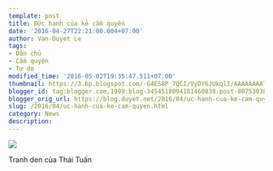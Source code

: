 ```yaml
---
template: post
title: Đức hạnh của kẻ cầm quyền
date: '2016-04-27T22:21:00.004+07:00'
author: Van-Duyet Le
tags:
- Dân chủ
- Cầm quyền
- Tự do
modified_time: '2016-05-02T19:35:47.511+07:00'
thumbnail: https://3.bp.blogspot.com/-G4ES8P_7QCI/VyDY6JUkqlI/AAAAAAAAT74/8mX5YXcpwDgwBbGxMoKHCaEgEBHmd3brACK4B/s1600/CTMM-img_0732.jpg
blogger_id: tag:blogger.com,1999:blog-3454518094181460838.post-8075303811542602567
blogger_orig_url: https://blog.duyet.net/2016/04/uc-hanh-cua-ke-cam-quyen.html
slug: /2016/04/uc-hanh-cua-ke-cam-quyen.html
category: News
description: 
---
```


[![](https://3.bp.blogspot.com/-G4ES8P_7QCI/VyDY6JUkqlI/AAAAAAAAT74/8mX5YXcpwDgwBbGxMoKHCaEgEBHmd3brACK4B/s320/CTMM-img_0732.jpg)](https://3.bp.blogspot.com/-G4ES8P_7QCI/VyDY6JUkqlI/AAAAAAAAT74/8mX5YXcpwDgwBbGxMoKHCaEgEBHmd3brACK4B/s1600/CTMM-img_0732.jpg)

Tranh den của Thái Tuấn
